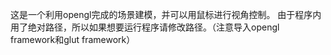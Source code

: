这是一个利用opengl完成的场景建模，并可以用鼠标进行视角控制。
由于程序内用了绝对路径，所以如果想要运行程序请修改路径。（注意导入opengl framework和glut framework）
